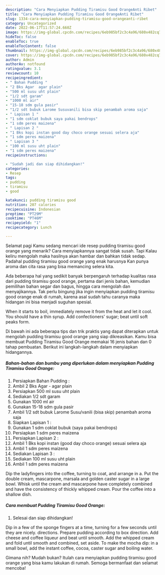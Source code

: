 ```yaml
---
description: "Cara Menyiapkan Pudding Tiramisu Good OrangeAnti Ribet"
title: "Cara Menyiapkan Pudding Tiramisu Good OrangeAnti Ribet"
slug: 1334-cara-menyiapkan-pudding-tiramisu-good-orangeanti-ribet
category: Uncategorized
date: 2022-06-17T11:57:24.660Z
image: https://img-global.cpcdn.com/recipes/6eb985bf2c3c4a96/680x482cq70/pudding-tiramisu-good-orange-foto-resep-utama.jpg
hideToc: false
enableToc: true
enableTocContent: false
thumbnail: https://img-global.cpcdn.com/recipes/6eb985bf2c3c4a96/680x482cq70/pudding-tiramisu-good-orange-foto-resep-utama.jpg
cover: https://img-global.cpcdn.com/recipes/6eb985bf2c3c4a96/680x482cq70/pudding-tiramisu-good-orange-foto-resep-utama.jpg
author: Admin
authorAv: notfound
ratingvalue: 3.1
reviewcount: 10
recipeingredient:
- " Bahan Pudding "
- "2 Bks Agar  agar plain"
- "500 ml susu uht plain"
- "1/2 sdt garam"
- "1000 ml air"
- "15-18 sdm gula pasir"
- "1/2 sdt bubuk Larome Susuvanili bisa skip penambah aroma saja"
- " Lapisan 1 "
- "1 sdm coklat bubuk saya pakai bendrops"
- "1 sdm peres maizena"
- " Lapisan 2 "
- "1 Bks kopi instan good day choco orange sesuai selera aja"
- "1 sdm peres maizena"
- " Lapisan 3 "
- "100 ml susu uht plain"
- "1 sdm peres maizena"
recipeinstructions:

- "Sudah jadi dan siap dihidangkan!"
categories:
- Resep
tags:
- pudding
- tiramisu
- good

katakunci: pudding tiramisu good 
nutrition: 207 calories
recipecuisine: Indonesian
preptime: "PT29M"
cooktime: "PT46M"
recipeyield: "1"
recipecategory: Lunch

---
```



Selamat pagi Kamu sedang mencari ide resep pudding tiramisu good orange yang menarik? Cara menyiapkannya sangat tidak susah. Tapi Kalau keliru mengolah maka hasilnya akan hambar dan bahkan tidak sedap. Padahal pudding tiramisu good orange yang enak harusnya Kan punya aroma dan cita rasa yang bisa memancing selera kita.


Ada beberapa hal yang sedikit banyak berpengaruh terhadap kualitas rasa dari pudding tiramisu good orange, pertama dari jenis bahan, kemudian pemilihan bahan segar dan bagus, hingga cara mengolah dan menyajikannya. Tak perlu bingung jika ingin menyiapkan pudding tiramisu good orange enak di rumah, karena asal sudah tahu caranya maka hidangan ini bisa menjadi suguhan spesial.

When it starts to boil, immediately remove it from the heat and let it cool. You should have a thin syrup. Add confectioners&#39; sugar; beat until soft peaks form.


Di bawah ini ada beberapa tips dan trik praktis yang dapat diterapkan untuk mengolah pudding tiramisu good orange yang siap dikreasikan. Kamu bisa membuat Pudding Tiramisu Good Orange memakai 16 jenis bahan dan 0 tahap pembuatan. Berikut ini langkah-langkah dalam menyiapkan hidangannya.

<!--inarticleads1-->

##### Bahan-bahan dan bumbu yang diperlukan dalam menyiapkan Pudding Tiramisu Good Orange:

1. Persiapkan  Bahan Pudding :
1. Ambil 2 Bks Agar - agar plain
1. Persiapkan 500 ml susu uht plain
1. Sediakan 1/2 sdt garam
1. Gunakan 1000 ml air
1. Gunakan 15-18 sdm gula pasir
1. Ambil 1/2 sdt bubuk Larome Susu/vanili (bisa skip) penambah aroma saja
1. Siapkan  Lapisan 1 :
1. Gunakan 1 sdm coklat bubuk (saya pakai bendrops)
1. Persiapkan 1 sdm peres maizena
1. Persiapkan  Lapisan 2 :
1. Ambil 1 Bks kopi instan (good day choco orange) sesuai selera aja
1. Ambil 1 sdm peres maizena
1. Sediakan  Lapisan 3 :
1. Sediakan 100 ml susu uht plain
1. Ambil 1 sdm peres maizena


Dip the ladyfingers into the coffee, turning to coat, and arrange in a. Put the double cream, mascarpone, marsala and golden caster sugar in a large bowl. Whisk until the cream and mascarpone have completely combined and have the consistency of thickly whipped cream. Pour the coffee into a shallow dish. 

<!--inarticleads2-->

##### Cara membuat Pudding Tiramisu Good Orange:


1. Selesai dan siap dihidangkan!

Dip in a few of the sponge fingers at a time, turning for a few seconds until they are nicely. directions. Prepare pudding according to box direction. Add cheese and coffee liqueur and beat until smooth. Add the whipped cream and fold until smooth and combined, set aside. To make the mocha dip: in a small bowl, add the instant coffee, cocoa, caster sugar and boiling water. 

Gimana nih? Mudah bukan? Itulah cara menyiapkan pudding tiramisu good orange yang bisa kamu lakukan di rumah. Semoga bermanfaat dan selamat mencoba!
